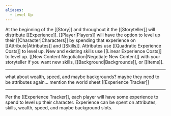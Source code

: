 ```yaml
---
aliases:
  - Level Up
---
```

At the beginning of the [[Story]] and throughout it the [[Storyteller]] will distribute [[Experience]]. [[Player|Players]] will have the option to level up their [[Character|Characters]] by spending that experience on [[Attribute|Attributes]] and [[Skills]]. Attributes use [[Quadratic Experience Costs]] to level up. New and existing skills use [[Linear Experience Costs]] to level up. [[New Content Negotiation|Negotiate New Content]] with your storyteller if you want new skills, [[Background|Backgrounds]], or [[Items]].

---

what about wealth, speed, and maybe backgrounds? maybe they need to be attributes again...
mention the world sheet [[Experience Tracker]]

---

Per the [[Experience Tracker]], each player will have some experience to spend to level up their character. Experience can be spent on attributes, skills, wealth, speed, and maybe background slots.